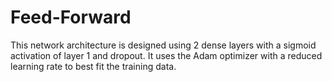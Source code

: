 # Feed-Forward
This network architecture is designed using 2 dense layers with a sigmoid activation of layer 1 and dropout. It uses the Adam optimizer with a reduced learning rate to best fit the training data.
